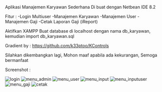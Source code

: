 Aplikasi Manajemen Karyawan Sederhana
Di buat dengan Netbean IDE 8.2




Fitur :
-Login Multiuser 
-Manajemen Karyawan
-Manajemen User
-Manajemen Gaji 
-Cetak Laporan Gaji (iReport)


Aktifkan XAMPP
Buat database di localhost dengan nama db_karyawan, kemudian import db_karyawan.sql


Gradient by :
https://github.com/k33ptoo/KControls

Silahkan dikembangkan lagi,
Mohon maaf apabila ada kekurangan,
Semoga bermanfaat

Screenshot :

![login](https://user-images.githubusercontent.com/35683696/69318463-d0ab1e80-0c6f-11ea-84b2-cd5b6f38ecdc.png)
![menu_admin](https://user-images.githubusercontent.com/35683696/69318503-de60a400-0c6f-11ea-886d-5a612da61f91.png)
![menu_user](https://user-images.githubusercontent.com/35683696/69318537-ed475680-0c6f-11ea-8981-e75c73be579b.png)
![menu_input](https://user-images.githubusercontent.com/35683696/69318555-f6d0be80-0c6f-11ea-90a9-8ce2b5370bd3.png)
![menu_inputuser](https://user-images.githubusercontent.com/35683696/69318560-f9cbaf00-0c6f-11ea-8625-1846d05a7cb6.png)
![menu_gaji](https://user-images.githubusercontent.com/35683696/69318567-ff28f980-0c6f-11ea-9f3a-115d95ed7193.png)
![cetak](https://user-images.githubusercontent.com/35683696/69318574-02bc8080-0c70-11ea-8b43-72db756fa0fc.png)
 








